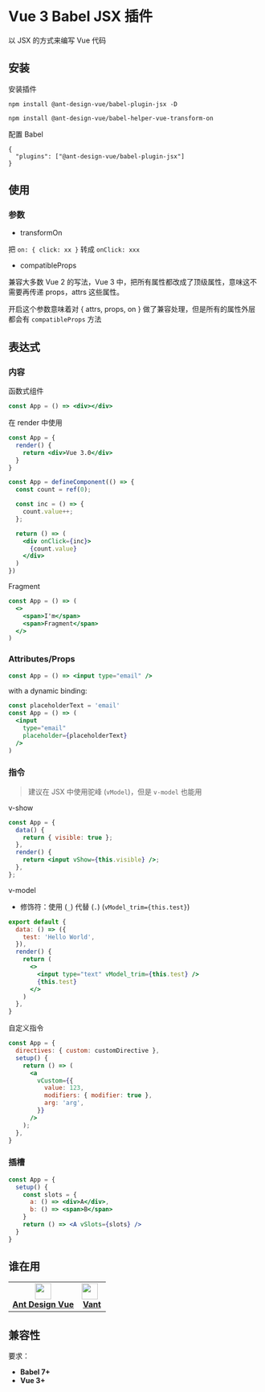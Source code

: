 # Vue 3 Babel JSX 插件

以 JSX 的方式来编写 Vue 代码

## 安装

安装插件

```
npm install @ant-design-vue/babel-plugin-jsx -D

npm install @ant-design-vue/babel-helper-vue-transform-on
```

配置 Babel 

```
{
  "plugins": ["@ant-design-vue/babel-plugin-jsx"]
}
```

## 使用

### 参数

* transformOn

把 `on: { click: xx }` 转成 `onClick: xxx`

* compatibleProps

兼容大多数 Vue 2 的写法，Vue 3 中，把所有属性都改成了顶级属性，意味这不需要再传递 props，attrs 这些属性。

开启这个参数意味着对 { attrs, props, on } 做了兼容处理，但是所有的属性外层都会有 `compatibleProps` 方法

## 表达式

### 内容
函数式组件

```jsx
const App = () => <div></div>
```

在 render 中使用

```jsx
const App = {
  render() {
    return <div>Vue 3.0</div>
  }
}
```

```jsx
const App = defineComponent(() => {
  const count = ref(0);

  const inc = () => {
    count.value++;
  };

  return () => (
    <div onClick={inc}>
      {count.value}
    </div>
  )
})
```

Fragment

```jsx
const App = () => (
  <>
    <span>I'm</span>
    <span>Fragment</span>
  </>
)
```

### Attributes/Props

```jsx
const App = () => <input type="email" />
```

with a dynamic binding:

```jsx
const placeholderText = 'email'
const App = () => (
  <input
    type="email"
    placeholder={placeholderText}
  />
)
```

### 指令

> 建议在 JSX 中使用驼峰 (`vModel`)，但是 `v-model` 也能用

v-show

```jsx
const App = {
  data() {
    return { visible: true };
  },
  render() {
    return <input vShow={this.visible} />;
  },
};
```

v-model

* 修饰符：使用 (`_`) 代替 (`.`) (`vModel_trim={this.test}`)

```jsx
export default {
  data: () => ({
    test: 'Hello World',
  }),
  render() {
    return (
      <>
        <input type="text" vModel_trim={this.test} />
        {this.test}
      </>
    )
  },
}
```

自定义指令

```jsx
const App = {
  directives: { custom: customDirective },
  setup() {
    return () => (
      <a
        vCustom={{
          value: 123,
          modifiers: { modifier: true },
          arg: 'arg',
        }}
      />
    );
  },
}
```

### 插槽 

```jsx
const App = {
  setup() {
    const slots = {
      a: () => <div>A</div>,
      b: () => <span>B</span>
    }
    return () => <A vSlots={slots} />
  }
}
```

## 谁在用

<table>
  <tbody>
    <tr>
      <td align="center">
        <a target="_blank" href="https://www.antdv.com/">
          <img
            width="32"
            src="https://qn.antdv.com/logo.png"
          />
          <br>
          <strong>Ant Design Vue</strong>
        </a>
      </td>
      <td align="center">
        <a target="_blank" href="https://youzan.github.io/vant/#/zh-CN/">
          <img
            width="32"
            style="vertical-align: -0.32em; margin-right: 8px;"
            src="https://img.yzcdn.cn/vant/logo.png"
          />
          <br>
          <strong>Vant</strong>
        </a>
      </td>
    </tr>
  </tbody>
</table>

## 兼容性

要求：

- **Babel 7+**
- **Vue 3+**
